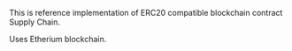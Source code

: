 This is reference implementation of ERC20 compatible blockchain contract Supply Chain.

Uses Etherium blockchain. 

